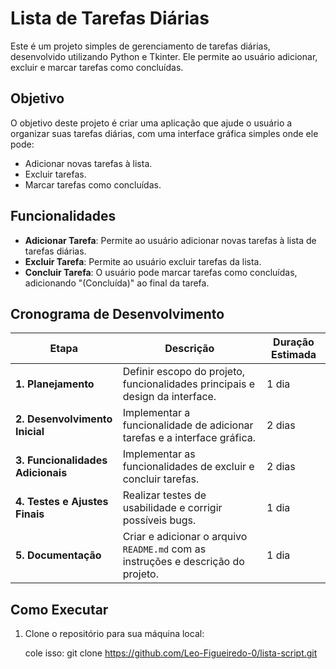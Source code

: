 # Lista de Tarefas Diárias

Este é um projeto simples de gerenciamento de tarefas diárias, desenvolvido utilizando Python e Tkinter. Ele permite ao usuário adicionar, excluir e marcar tarefas como concluídas.

## Objetivo

O objetivo deste projeto é criar uma aplicação que ajude o usuário a organizar suas tarefas diárias, com uma interface gráfica simples onde ele pode:
- Adicionar novas tarefas à lista.
- Excluir tarefas.
- Marcar tarefas como concluídas.

## Funcionalidades

- **Adicionar Tarefa**: Permite ao usuário adicionar novas tarefas à lista de tarefas diárias.
- **Excluir Tarefa**: Permite ao usuário excluir tarefas da lista.
- **Concluir Tarefa**: O usuário pode marcar tarefas como concluídas, adicionando "(Concluída)" ao final da tarefa.

## Cronograma de Desenvolvimento

| Etapa                        | Descrição                                                    | Duração Estimada |
|------------------------------|--------------------------------------------------------------|------------------|
| **1. Planejamento**           | Definir escopo do projeto, funcionalidades principais e design da interface. | 1 dia            |
| **2. Desenvolvimento Inicial**| Implementar a funcionalidade de adicionar tarefas e a interface gráfica. | 2 dias           |
| **3. Funcionalidades Adicionais** | Implementar as funcionalidades de excluir e concluir tarefas. | 2 dias           |
| **4. Testes e Ajustes Finais**| Realizar testes de usabilidade e corrigir possíveis bugs.    | 1 dia            |
| **5. Documentação**           | Criar e adicionar o arquivo `README.md` com as instruções e descrição do projeto. | 1 dia            |


## Como Executar

1. Clone o repositório para sua máquina local:

      cole isso:
   git clone https://github.com/Leo-Figueiredo-0/lista-script.git
